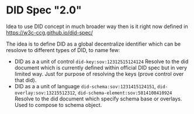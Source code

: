 # DID Spec "2.0"

Idea to use DID concept in much broader way then is it right now defined in https://w3c-ccg.github.io/did-spec/

The idea is to define DID as a global decentralize identifier which can be resolove to different types of DID, to name few:

* DID as a a unit of control `did-key:sov:12312515124124`
  Resolve to the did document which is currently defined within official DID spec but in very limited way. Just for purpose of resolving the keys (prove control over that did).
* DID as a a unit of language `did-schema:sov:1231415124151`, `did-overlay:sov:13215512312`, `did-schema-element:sov:5814108410924`
  Resolve to the did document which specify schema base or overlays. Used to compose to schema object.

